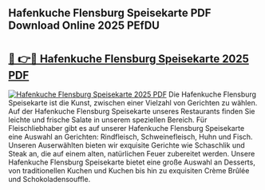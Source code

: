## Hafenkuche Flensburg Speisekarte PDF Download Online 2025 PEfDU

# <h2><a href="http://gcct17.nevu.top/?p=Hafenkuche+Flensburg+Speisekarte">🔗 👉🔴 Hafenkuche Flensburg Speisekarte 2025 PDF</a></h2>

[![Hafenkuche Flensburg Speisekarte 2025 PDF](https://i.imgur.com/dBaPXMq.png)](http://gcct17.nevu.top/?p=Hafenkuche+Flensburg+Speisekarte)
Die Hafenkuche Flensburg Speisekarte ist die Kunst, zwischen einer Vielzahl von Gerichten zu wählen. Auf der Hafenkuche Flensburg Speisekarte unseres Restaurants finden Sie leichte und frische Salate in unserem speziellen Bereich. Für Fleischliebhaber gibt es auf unserer Hafenkuche Flensburg Speisekarte eine Auswahl an Gerichten: Rindfleisch, Schweinefleisch, Huhn und Fisch. Unseren Auserwählten bieten wir exquisite Gerichte wie Schaschlik und Steak an, die auf einem alten, natürlichen Feuer zubereitet werden. Unsere Hafenkuche Flensburg Speisekarte bietet eine große Auswahl an Desserts, von traditionellen Kuchen und Kuchen bis hin zu exquisiten Crème Brûlée und Schokoladensouffle.
